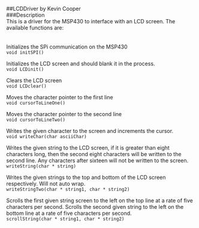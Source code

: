 ##LCDDriver by Kevin Cooper
<br>
###Description
<br>
This is a driver for the MSP430 to interface with an LCD screen.  The available functions are:<br>
<br>
<br>
Initializes the SPi communication on the MSP430<br>
`void initSPI()`

Initializes the LCD screen and should blank it in the process.<br>
`void LCDinit()`

Clears the LCD screen<br>
`void LCDclear()`

Moves the character pointer to the first line<br>
`void cursorToLineOne()`

Moves the character pointer to the second line<br>
`void cursorToLineTwo()`

Writes the given character to the screen and increments the cursor.<br>
`void writeChar(char asciiChar)`

Writes the given string to the LCD screen, if it is greater than eight characters long, then the second eight characters will be written to the second line.  Any characters after sixteen will not be written to the screen.<br>
`writeString(char * string)`

Writes the given strings to the top and bottom of the LCD screen respectively.  Will not auto wrap.<br>
`writeStringTwo(char * string1, char * string2)`

Scrolls the first given string screen to the left on the top line at a rate of five characters per second.  Scrolls the second given string to the left on the bottom line at a rate of five characters per second.<br>
`scrollString(char * string1, char * string2)`

